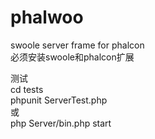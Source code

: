 # phalwoo
swoole server frame for phalcon  
必须安装swoole和phalcon扩展

测试  
cd tests  
phpunit ServerTest.php  
或  
php Server/bin.php start
